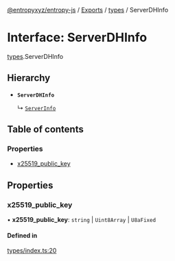 [@entropyxyz/entropy-js](../README.md) / [Exports](../modules.md) / [types](../modules/types.md) / ServerDHInfo

# Interface: ServerDHInfo

[types](../modules/types.md).ServerDHInfo

## Hierarchy

- **`ServerDHInfo`**

  ↳ [`ServerInfo`](types.ServerInfo.md)

## Table of contents

### Properties

- [x25519\_public\_key](types.ServerDHInfo.md#x25519_public_key)

## Properties

### x25519\_public\_key

• **x25519\_public\_key**: `string` \| `Uint8Array` \| `U8aFixed`

#### Defined in

[types/index.ts:20](https://github.com/entropyxyz/entropy-js/blob/a7aaa0c/src/types/index.ts#L20)
